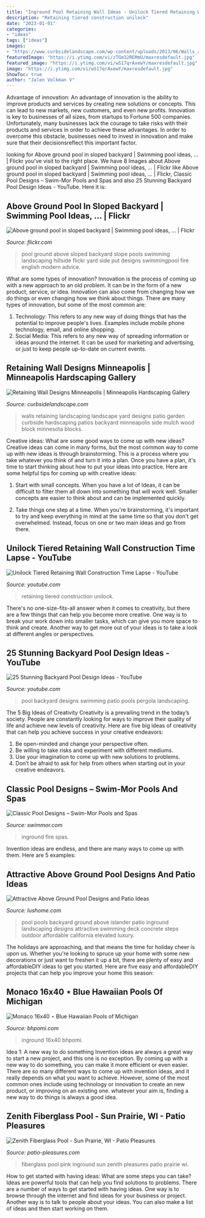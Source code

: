 ```yaml
---
title: "Inground Pool Retaining Wall Ideas - Unilock Tiered Retaining Wall Construction Time Lapse"
description: "Retaining tiered construction unilock"
date: "2023-01-01"
categories:
- "ideas"
tags: ["ideas"]
images:
- "https://www.curbsidelandscape.com/wp-content/uploads/2013/06/Walls_and_Patios_24-1024x768.jpg"
featuredImage: "https://i.ytimg.com/vi/zTGm32REMmU/maxresdefault.jpg"
featured_image: "https://i.ytimg.com/vi/wS17qrAxewY/maxresdefault.jpg"
image: "https://i.ytimg.com/vi/wS17qrAxewY/maxresdefault.jpg"
ShowToc: true
author: "Jalen Volkman V"
---
```



Advantage of innovation:
An advantage of innovation is the ability to improve products and services by creating new solutions or concepts. This can lead to new markets, new customers, and even new profits. Innovation is key to businesses of all sizes, from startups to Fortune 500 companies. Unfortunately, many businesses lack the courage to take risks with their products and services in order to achieve these advantages. In order to overcome this obstacle, businesses need to invest in innovation and make sure that their decisionsreflect this important factor.

	

		
looking for Above ground pool in sloped backyard | Swimming pool ideas, … | Flickr you've visit to the right place. We have 8 Images about Above ground pool in sloped backyard | Swimming pool ideas, … | Flickr like Above ground pool in sloped backyard | Swimming pool ideas, … | Flickr, Classic Pool Designs – Swim-Mor Pools and Spas and also 25 Stunning Backyard Pool Design Ideas - YouTube. Here it is:
		
    
## Above Ground Pool In Sloped Backyard | Swimming Pool Ideas, … | Flickr

<img loading=lazy src="https://c1.staticflickr.com/5/4093/4931002280_fa6f5eee7b_b.jpg" onerror="this.onerror=null;this.src='https://tse4.mm.bing.net/th?id=OIP.jNVfFEcetMtm-x3QKqcAVQHaFG&amp;pid=15.1';" alt="Above ground pool in sloped backyard | Swimming pool ideas, … | Flickr">

_Source: flickr.com_

>pool ground above sloped backyard slope pools swimming landscaping hillside flickr yard side put designs swimmingpool fire english modern advice. 

	

What are some types of innovation?
Innovation is the process of coming up with a new approach to an old problem. It can be in the form of a new product, service, or idea. Innovation can also come from changing how we do things or even changing how we think about things. There are many types of innovation, but some of the most common are: 
1) Technology: This refers to any new way of doing things that has the potential to improve people's lives. Examples include mobile phone technology, email, and online shopping. 
2) Social Media: This refers to any new way of spreading information or ideas around the internet. It can be used for marketing and advertising, or just to keep people up-to-date on current events.

    
## Retaining Wall Designs Minneapolis | Minneapolis Hardscaping Gallery

<img loading=lazy src="https://www.curbsidelandscape.com/wp-content/uploads/2013/06/Walls_and_Patios_24-1024x768.jpg" onerror="this.onerror=null;this.src='https://tse1.mm.bing.net/th?id=OIP.iicG8sH0eUtEfEp-cs-q9QHaFj&amp;pid=15.1';" alt="Retaining Wall Designs Minneapolis | Minneapolis Hardscaping Gallery">

_Source: curbsidelandscape.com_

>walls retaining landscaping landscape yard designs patio garden curbside hardscaping patios backyard minneapolis side mulch wood block minnesota blocks. 

	

Creative ideas: What are some good ways to come up with new ideas?
Creative ideas can come in many forms, but the most common way to come up with new ideas is through brainstorming. This is a process where you take whatever you think of and turn it into a plan. Once you have a plan, it's time to start thinking about how to put your ideas into practice. Here are some helpful tips for coming up with creative ideas:
1) Start with small concepts. When you have a lot of Ideas, it can be difficult to filter them all down into something that will work well. Smaller concepts are easier to think about and can be implemented quickly.

2) Take things one step at a time. When you're brainstorming, it's important to try and keep everything in mind at the same time so that you don't get overwhelmed. Instead, focus on one or two main ideas and go from there.

    
## Unilock Tiered Retaining Wall Construction Time Lapse - YouTube

<img loading=lazy src="https://i.ytimg.com/vi/zTGm32REMmU/maxresdefault.jpg" onerror="this.onerror=null;this.src='https://tse2.mm.bing.net/th?id=OIP.q46ipNgHfLdl_C0obo5bKQHaEK&amp;pid=15.1';" alt="Unilock Tiered Retaining Wall Construction Time Lapse - YouTube">

_Source: youtube.com_

>retaining tiered construction unilock. 

	

There's no one-size-fits-all answer when it comes to creativity, but there are a few things that can help you become more creative. One way is to break your work down into smaller tasks, which can give you more space to think and create. Another way to get more out of your ideas is to take a look at different angles or perspectives.

    
## 25 Stunning Backyard Pool Design Ideas - YouTube

<img loading=lazy src="https://i.ytimg.com/vi/wS17qrAxewY/maxresdefault.jpg" onerror="this.onerror=null;this.src='https://tse1.mm.bing.net/th?id=OIP.0nyy0IML9HlqtIr7YFnF1AHaEK&amp;pid=15.1';" alt="25 Stunning Backyard Pool Design Ideas - YouTube">

_Source: youtube.com_

>pool backyard designs swimming patio pools pergola landscaping. 

	

The 5 Big Ideas of Creativity
Creativity is a prevailing trend in the today’s society. People are constantly looking for ways to improve their quality of life and achieve new levels of creativity. Here are five big ideas of creativity that can help you achieve success in your creative endeavors: 
1. Be open-minded and change your perspective often.
2. Be willing to take risks and experiment with different mediums.
3. Use your imagination to come up with new solutions to problems.
4. Don’t be afraid to ask for help from others when starting out in your creative endeavors.

    
## Classic Pool Designs – Swim-Mor Pools And Spas

<img loading=lazy src="https://swimmor.com/wp-content/uploads/2020/04/Millstone-NJ-Blue-Pearl-Columns-fire-bowls-spa-raised-wall-bluestone-coping-inground-gunite-08535-1.jpg" onerror="this.onerror=null;this.src='https://tse1.mm.bing.net/th?id=OIP.wZg8WKj6tvTPkDdIqY6Z3wHaFK&amp;pid=15.1';" alt="Classic Pool Designs – Swim-Mor Pools and Spas">

_Source: swimmor.com_

>inground fire spas. 

	

Invention ideas are endless, and there are many ways to come up with them. Here are 5 examples:

    
## Attractive Above Ground Pool Designs And Patio Ideas

<img loading=lazy src="https://www.lushome.com/wp-content/uploads/2018/06/outdoor-home-pool-patio-ideas-14.jpg" onerror="this.onerror=null;this.src='https://tse2.mm.bing.net/th?id=OIP.Iq3CxfwaVRH_GVn8ZOk5SQHaE7&amp;pid=15.1';" alt="Attractive Above Ground Pool Designs and Patio Ideas">

_Source: lushome.com_

>pool pools backyard ground above islander patio inground landscaping designs attractive swimming deck concrete steps outdoor affordable california elevated luxury. 

	

The holidays are approaching, and that means the time for holiday cheer is upon us. Whether you're looking to spruce up your home with some new decorations or just want to freshen it up a bit, there are plenty of easy and affordableDIY ideas to get you started. Here are five easy and affordableDIY projects that can help you improve your home this season: 

    
## Monaco 16x40 ⋆ Blue Hawaiian Pools Of Michigan

<img loading=lazy src="https://www.bhpomi.com/wp-content/uploads/2016/12/DJI00198.jpg" onerror="this.onerror=null;this.src='https://tse1.mm.bing.net/th?id=OIP.LsZhtIYjnvTzSJN8Dl3ongHaEK&amp;pid=15.1';" alt="Monaco 16x40 ⋆ Blue Hawaiian Pools of Michigan">

_Source: bhpomi.com_

>inground 16x40 bhpomi. 

	

Idea 1: A new way to do something
Invention ideas are always a great way to start a new project, and this one is no exception. By coming up with a new way to do something, you can make it more efficient or even easier. There are so many different ways to come up with invention ideas, and it really depends on what you want to achieve. However, some of the most common ones include using technology or innovation to create an new product, or improving on an existing one. whatever your aim is, finding a new way to do things is always a good idea.

    
## Zenith Fiberglass Pool - Sun Prairie, WI - Patio Pleasures

<img loading=lazy src="https://www.patio-pleasures.com/wp-content/uploads/2016/08/Pink-Fiberglass-4.jpg" onerror="this.onerror=null;this.src='https://tse4.mm.bing.net/th?id=OIP.MeduPAMoX1gi3u3aqvCr3QHaE8&amp;pid=15.1';" alt="Zenith Fiberglass Pool - Sun Prairie, WI - Patio Pleasures">

_Source: patio-pleasures.com_

>fiberglass pool pink inground sun zenith pleasures patio prairie wi. 

	

How to get started with having ideas: What are some steps you can take?
Ideas are powerful tools that can help you find solutions to problems. There are a number of ways to get started with having ideas. One way is to browse through the internet and find ideas for your business or project. Another way is to talk to people about your ideas. You can also make a list of ideas and then start working on them.

